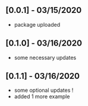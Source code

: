## [0.0.1] - 03/15/2020

* package uploaded

## [0.1.0] - 03/16/2020

* some necessary updates

## [0.1.1] - 03/16/2020

* some optional updates !
* added 1 more example